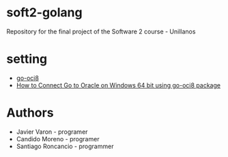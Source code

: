 # soft2-golang
Repository for the final project of the Software 2 course - Unillanos

# setting
- [go-oci8](https://github.com/mattn/go-oci8)
- [How to Connect Go to Oracle on Windows 64 bit using go-oci8 package](https://medium.com/@utranand/how-to-connect-golang-to-oracle-on-windows-64-bit-using-go-oci8-library-ab9ed0511b20)

# Authors
- Javier Varon - programer 
- Candido Moreno - programer
- Santiago Roncancio - programmer

